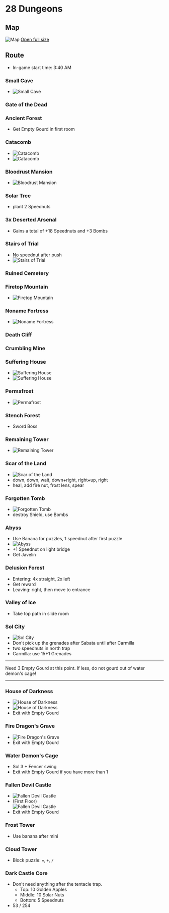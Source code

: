 # 28 Dungeons

## Map

![Map](./assets/28D_map.png)
[Open full size <i class="fa fa-arrows-alt" aria-hidden="true"></i>](./assets/28D_map.png)

## Route

- In-game start time: 3:40 AM

### Small Cave

- ![Small Cave](./assets/28D_small-cave.png)

### Gate of the Dead

### Ancient Forest

- Get Empty Gourd in first room

### Catacomb

- ![Catacomb](./assets/28D_catacomb_1.png)
- ![Catacomb](./assets/28D_catacomb_2.png)

### Bloodrust Mansion

- ![Bloodrust Mansion](./assets/28D_bloodrust-mansion.png)

### Solar Tree

- plant 2 Speednuts

### 3x Deserted Arsenal

- Gains a total of +18 Speednuts and +3 Bombs

### Stairs of Trial

- No speednut after push
- ![Stairs of Trial](./assets/28D_stairs-of-trial.png)

### Ruined Cemetery

### Firetop Mountain

- ![Firetop Mountain](./assets/28D_firetop-mountain.png)

### Noname Fortress

- ![Noname Fortress](./assets/28D_noname-fortress.png)

### Death Cliff

### Crumbling Mine

### Suffering House

- ![Suffering House](./assets/28D_suffering-house_1.png)
- ![Suffering House](./assets/28D_suffering-house_2.png)

### Permafrost

- ![Permafrost](./assets/28D_permafrost.png)

### Stench Forest

- Sword Boss

### Remaining Tower

- ![Remaining Tower](./assets/28D_remaining-tower.png)

### Scar of the Land

- ![Scar of the Land](./assets/28D_scar-of-the-land.png)
- down, down, wait, down+right, right+up, right
- heal, add fire nut, frost lens, spear

### Forgotten Tomb

- ![Forgotten Tomb](./assets/28D_forgotten-tomb.png)
- destroy Shield, use Bombs

### Abyss

- Use Banana for puzzles, 1 speednut after first puzzle
- ![Abyss](./assets/28D_abyss.png)
- +1 Speednut on light bridge
- Get Javelin

### Delusion Forest

- Entering: 4x straight, 2x left
- Get reward
- Leaving: right, then move to entrance

### Valley of Ice

- Take top path in slide room

### Sol City

- ![Sol City](./assets/28D_sol-city.png)
- Don't pick up the grenades after Sabata until after Carmilla
- two speednuts in north trap
- Carmilla: use 15+1 Grenades

---
Need 3 Empty Gourd at this point. If less, do not gourd out of water demon's cage!

---

### House of Darkness

- ![House of Darkness](./assets/28D_house-of-darkness_1.png)
- ![House of Darkness](./assets/28D_house-of-darkness_2.png)
- Exit with Empty Gourd

### Fire Dragon's Grave

- ![Fire Dragon's Grave](./assets/28D_fire-dragons-grave.png)
- Exit with Empty Gourd

### Water Demon's Cage

- Sol 3 + Fencer swing
- Exit with Empty Gourd if you have more than 1

### Fallen Devil Castle

- ![Fallen Devil Castle](./assets/28D_fallen-devil-castle_1.png)
- (First Floor)  
  ![Fallen Devil Castle](./assets/28D_fallen-devil-castle_2.png)
- Exit with Empty Gourd

### Frost Tower

- Use banana after mini

### Cloud Tower

- Block puzzle: `=`, `+`, `/`

### Dark Castle Core

- Don't need anything after the tentacle trap.
  - Top: 10 Golden Apples
  - Middle: 10 Solar Nuts
  - Bottom: 5 Speednuts
- 53 / 254
